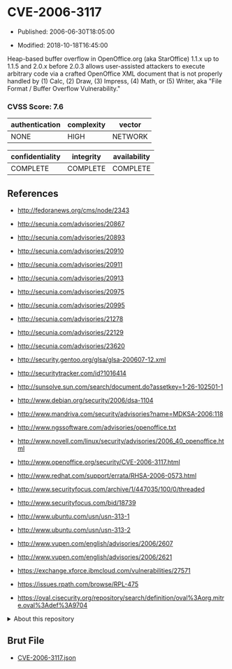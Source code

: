 # CVE-2006-3117

- Published: 2006-06-30T18:05:00

- Modified: 2018-10-18T16:45:00

Heap-based buffer overflow in OpenOffice.org (aka StarOffice) 1.1.x up to 1.1.5 and 2.0.x before 2.0.3 allows user-assisted attackers to execute arbitrary code via a crafted OpenOffice XML document that is not properly handled by (1) Calc, (2) Draw, (3) Impress, (4) Math, or (5) Writer, aka "File Format / Buffer Overflow Vulnerability."

### CVSS Score: **7.6**

| authentication | complexity | vector |
| --- | --- | --- |
| NONE | HIGH | NETWORK |

| confidentiality | integrity | availability |
| --- | --- | --- |
| COMPLETE | COMPLETE | COMPLETE |

## References

* http://fedoranews.org/cms/node/2343

* http://secunia.com/advisories/20867

* http://secunia.com/advisories/20893

* http://secunia.com/advisories/20910

* http://secunia.com/advisories/20911

* http://secunia.com/advisories/20913

* http://secunia.com/advisories/20975

* http://secunia.com/advisories/20995

* http://secunia.com/advisories/21278

* http://secunia.com/advisories/22129

* http://secunia.com/advisories/23620

* http://security.gentoo.org/glsa/glsa-200607-12.xml

* http://securitytracker.com/id?1016414

* http://sunsolve.sun.com/search/document.do?assetkey=1-26-102501-1

* http://www.debian.org/security/2006/dsa-1104

* http://www.mandriva.com/security/advisories?name=MDKSA-2006:118

* http://www.ngssoftware.com/advisories/openoffice.txt

* http://www.novell.com/linux/security/advisories/2006_40_openoffice.html

* http://www.openoffice.org/security/CVE-2006-3117.html

* http://www.redhat.com/support/errata/RHSA-2006-0573.html

* http://www.securityfocus.com/archive/1/447035/100/0/threaded

* http://www.securityfocus.com/bid/18739

* http://www.ubuntu.com/usn/usn-313-1

* http://www.ubuntu.com/usn/usn-313-2

* http://www.vupen.com/english/advisories/2006/2607

* http://www.vupen.com/english/advisories/2006/2621

* https://exchange.xforce.ibmcloud.com/vulnerabilities/27571

* https://issues.rpath.com/browse/RPL-475

* https://oval.cisecurity.org/repository/search/definition/oval%3Aorg.mitre.oval%3Adef%3A9704

<details>
<summary>About this repository</summary> 

  This repository is part of the project [Live Hack CVE](https://github.com/Live-Hack-CVE). Main website can be found [www.live-hack.org](https://www.live-hack.org) 
  
  Made by [Sn0wAlice](https://github.com/Sn0wAlice) for the people that care about security and need to have a feed of the latest CVEs. Hope you enjoy it, don't forget to star the repo and follow me on [Twitter](https://twitter.com/Sn0wAlice) and [Github](https://github.com/Sn0wAlice). And that is my [personnal website](https://www.alice-snow.me/)

  - [Home Page](https://github.com/Live-Hack-CVE)
  - [Framework](https://github.com/Live-Hack-CVE/cve-framework)
  - [CVE database](https://github.com/Live-Hack-CVE/full_database)
  - [Changelog](https://github.com/Live-Hack-CVE/Changelog)
</details>

## Brut File

* [CVE-2006-3117.json](https://raw.githubusercontent.com/Live-Hack-CVE/full_database/main/cves/2006/CVE-2006-3117.json)

